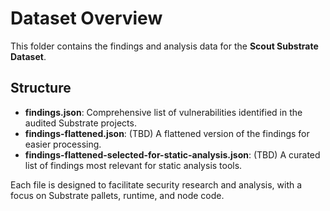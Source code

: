 # Dataset Overview

This folder contains the findings and analysis data for the **Scout Substrate Dataset**.

## Structure

- **findings.json**: Comprehensive list of vulnerabilities identified in the audited Substrate projects.
- **findings-flattened.json**: (TBD) A flattened version of the findings for easier processing.
- **findings-flattened-selected-for-static-analysis.json**: (TBD) A curated list of findings most relevant for static analysis tools.

Each file is designed to facilitate security research and analysis, with a focus on Substrate pallets, runtime, and node code.
